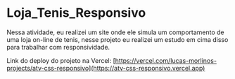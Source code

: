 # Loja_Tenis_Responsivo
Nessa atividade, eu realizei um site onde ele simula um comportamento de uma loja on-line de tenis, nesse projeto eu realizei um estudo em cima disso para trabalhar com responsividade.

Link do deploy do projeto na Vercel: [https://vercel.com/lucas-morlinos-projects/atv-css-responsivo](https://atv-css-responsivo.vercel.app)
